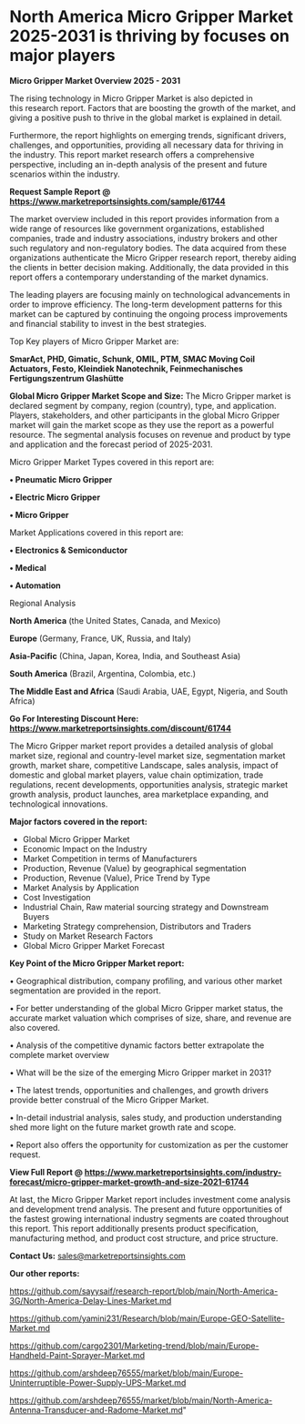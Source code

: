  # North America Micro Gripper Market 2025-2031 is thriving by focuses on major players

<Strong> Micro Gripper Market Overview 2025 - 2031</strong>

The rising technology in Micro Gripper Market is also depicted in this research report. Factors that are boosting the growth of the market, and giving a positive push to thrive in the global market is explained in detail.

Furthermore, the report highlights on emerging trends, significant drivers, challenges, and opportunities, providing all necessary data for thriving in the industry. This report market research offers a comprehensive perspective, including an in-depth analysis of the present and future scenarios within the industry.

<strong>Request Sample Report @ <a href=https://www.marketreportsinsights.com/sample/61744>https://www.marketreportsinsights.com/sample/61744</a></strong>

The market overview included in this report provides information from a wide range of resources like government organizations, established companies, trade and industry associations, industry brokers and other such regulatory and non-regulatory bodies. The data acquired from these organizations authenticate the Micro Gripper research report, thereby aiding the clients in better decision making. Additionally, the data provided in this report offers a contemporary understanding of the market dynamics.

The leading players are focusing mainly on technological advancements in order to improve efficiency. The long-term development patterns for this market can be captured by continuing the ongoing process improvements and financial stability to invest in the best strategies.

Top Key players of Micro Gripper Market are:

<strong>SmarAct, PHD, Gimatic, Schunk, OMIL, PTM, SMAC Moving Coil Actuators, Festo, Kleindiek Nanotechnik, Feinmechanisches Fertigungszentrum Glashütte</strong>

<strong><b>Global Micro Gripper Market Scope and Size:</b></strong>
The Micro Gripper market is declared segment by company, region (country), type, and application. Players, stakeholders, and other participants in the global Micro Gripper market will gain the market scope as they use the report as a powerful resource. The segmental analysis focuses on revenue and product by type and application and the forecast period of 2025-2031.

Micro Gripper Market Types covered in this report are:

<strong>• Pneumatic Micro Gripper

• Electric Micro Gripper

• Micro Gripper</strong>

Market Applications covered in this report are:

<strong>• Electronics & Semiconductor

• Medical

• Automation</strong> 

Regional Analysis

<strong>North America</strong> (the United States, Canada, and Mexico)

<strong>Europe</strong> (Germany, France, UK, Russia, and Italy)

<strong>Asia-Pacific</strong> (China, Japan, Korea, India, and Southeast Asia)

<strong>South America</strong> (Brazil, Argentina, Colombia, etc.)

<strong>The Middle East and Africa</strong> (Saudi Arabia, UAE, Egypt, Nigeria, and South Africa)

<strong>Go For Interesting Discount Here: <a href=https://www.marketreportsinsights.com/discount/61744>https://www.marketreportsinsights.com/discount/61744</a></strong>

The Micro Gripper market report provides a detailed analysis of global market size, regional and country-level market size, segmentation market growth, market share, competitive Landscape, sales analysis, impact of domestic and global market players, value chain optimization, trade regulations, recent developments, opportunities analysis, strategic market growth analysis, product launches, area marketplace expanding, and technological innovations.

<strong><b>Major factors covered in the report:</b></strong>
<ul>
  <li>Global Micro Gripper Market </li>
  <li>Economic Impact on the Industry</li>
  <li>Market Competition in terms of Manufacturers</li>
  <li>Production, Revenue (Value) by geographical segmentation</li>
  <li>Production, Revenue (Value), Price Trend by Type</li>
  <li>Market Analysis by Application</li>
  <li>Cost Investigation</li>
  <li>Industrial Chain, Raw material sourcing strategy and Downstream Buyers</li>
  <li>Marketing Strategy comprehension, Distributors and Traders</li>
  <li>Study on Market Research Factors</li>
  <li>Global Micro Gripper Market Forecast</li>
</ul>

<strong><b>Key Point of the Micro Gripper Market report:</b></strong>

• Geographical distribution, company profiling, and various other market segmentation are provided in the report.

• For better understanding of the global Micro Gripper market status, the accurate market valuation which comprises of size, share, and revenue are also covered.

• Analysis of the competitive dynamic factors better extrapolate the complete market overview

• What will be the size of the emerging Micro Gripper market in 2031?

• The latest trends, opportunities and challenges, and growth drivers provide better construal of the Micro Gripper Market.

• In-detail industrial analysis, sales study, and production understanding shed more light on the future market growth rate and scope.

• Report also offers the opportunity for customization as per the customer request.

<strong><b>View Full Report @ <a href=https://www.marketreportsinsights.com/industry-forecast/micro-gripper-market-growth-and-size-2021-61744>https://www.marketreportsinsights.com/industry-forecast/micro-gripper-market-growth-and-size-2021-61744</a></b></strong>


At last, the Micro Gripper Market report includes investment come analysis and development trend analysis. The present and future opportunities of the fastest growing international industry segments are coated throughout this report. This report additionally presents product specification, manufacturing method, and product cost structure, and price structure.

<strong>Contact Us:</strong>
sales@marketreportsinsights.com

<strong>Our other reports:</strong>

<a href=https://github.com/sayysaif/research-report/blob/main/North-America-3G/North-America-Delay-Lines-Market.md>https://github.com/sayysaif/research-report/blob/main/North-America-3G/North-America-Delay-Lines-Market.md</a>

<a href=https://github.com/yamini231/Research/blob/main/Europe-GEO-Satellite-Market.md>https://github.com/yamini231/Research/blob/main/Europe-GEO-Satellite-Market.md</a>

<a href=https://github.com/cargo2301/Marketing-trend/blob/main/Europe-Handheld-Paint-Sprayer-Market.md>https://github.com/cargo2301/Marketing-trend/blob/main/Europe-Handheld-Paint-Sprayer-Market.md</a>

<a href=https://github.com/arshdeep76555/market/blob/main/Europe-Uninterruptible-Power-Supply-UPS-Market.md>https://github.com/arshdeep76555/market/blob/main/Europe-Uninterruptible-Power-Supply-UPS-Market.md</a>

<a href=https://github.com/arshdeep76555/market/blob/main/North-America-Antenna-Transducer-and-Radome-Market.md>https://github.com/arshdeep76555/market/blob/main/North-America-Antenna-Transducer-and-Radome-Market.md</a>"
